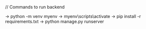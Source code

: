 // Commands to run backend

-> python -m venv myenv
-> myenv\scripts\activate
-> pip install -r requirements.txt
-> python manage.py runserver